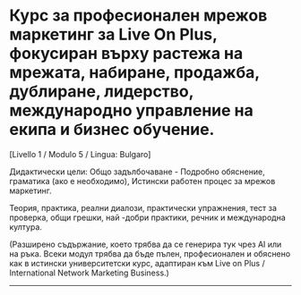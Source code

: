 # Курс за професионален мрежов маркетинг за Live On Plus, фокусиран върху растежа на мрежата, набиране, продажба, дублиране, лидерство, международно управление на екипа и бизнес обучение.


[Livello 1 / Modulo 5 / Lingua: Bulgaro]

Дидактически цели: Общо задълбочаване - Подробно обяснение, граматика (ако е необходимо), Истински работен процес за мрежов маркетинг.

Теория, практика, реални диалози, практически упражнения, тест за проверка, общи грешки, най -добри практики, речник и международна култура.


(Разширено съдържание, което трябва да се генерира тук чрез AI или на ръка. Всеки модул трябва да бъде пълен, професионален и обяснено как в истински университетски курс, адаптиран към Live on Plus / International Network Marketing Business.)

---